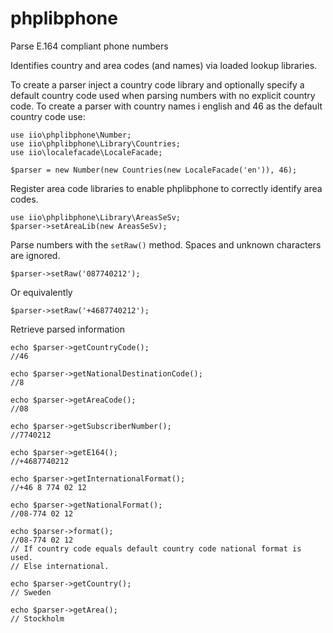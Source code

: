 phplibphone
===========

Parse E.164 compliant phone numbers

Identifies country and area codes (and names) via loaded lookup libraries.

To create a parser inject a country code library and optionally specify a
default country code used when parsing numbers with no explicit country code.
To create a parser with country names i english and 46 as the default country
code use:

    use iio\phplibphone\Number;
    use iio\phplibphone\Library\Countries;
    use iio\localefacade\LocaleFacade;

    $parser = new Number(new Countries(new LocaleFacade('en')), 46);

Register area code libraries to enable phplibphone to correctly identify area
codes.

    use iio\phplibphone\Library\AreasSeSv;
    $parser->setAreaLib(new AreasSeSv);

Parse numbers with the `setRaw()` method. Spaces and unknown characters are
ignored.

    $parser->setRaw('087740212');

Or equivalently

    $parser->setRaw('+4687740212');

Retrieve parsed information

    echo $parser->getCountryCode();
    //46
    
    echo $parser->getNationalDestinationCode();
    //8

    echo $parser->getAreaCode();
    //08
    
    echo $parser->getSubscriberNumber();
    //7740212

    echo $parser->getE164();
    //+4687740212
    
    echo $parser->getInternationalFormat();
    //+46 8 774 02 12
    
    echo $parser->getNationalFormat();
    //08-774 02 12
    
    echo $parser->format();
    //08-774 02 12
    // If country code equals default country code national format is used.
    // Else international.

    echo $parser->getCountry();
    // Sweden
    
    echo $parser->getArea();
    // Stockholm
